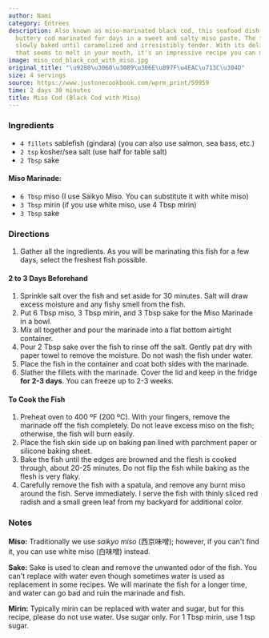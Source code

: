 ```yaml
---
author: Nami
category: Entrees
description: Also known as miso-marinated black cod, this seafood dish features tender,
  buttery cod marinated for days in a sweet and salty miso paste. The fish is then
  slowly baked until caramelized and irresistibly tender. With its delicate texture
  that seems to melt in your mouth, it's an impressive recipe you can make at home.
image: miso_cod_black_cod_with_miso.jpg
original_title: "\u9280\u3060\u3089\u306E\u897F\u4EAC\u713C\u304D"
size: 4 servings
source: https://www.justonecookbook.com/wprm_print/59959
time: 2 days 30 minutes
title: Miso Cod (Black Cod with Miso)
---
```

### Ingredients

* `4 fillets` sablefish (gindara) (you can also use salmon, sea bass, etc.)
* `2 tsp` kosher/sea salt (use half for table salt)
* `2 Tbsp` sake

#### Miso Marinade:

* `6 Tbsp` miso (I use Saikyo Miso. You can substitute it with white miso)
* `3 Tbsp` mirin (if you use white miso, use 4 Tbsp mirin)
* `3 Tbsp` sake

### Directions

1. Gather all the ingredients. As you will be marinating this fish for a few days, select the freshest fish possible.

#### 2 to 3 Days Beforehand

1. Sprinkle salt over the fish and set aside for 30 minutes. Salt will draw excess moisture and any fishy smell from the fish.  
2. Put 6 Tbsp miso, 3 Tbsp mirin, and 3 Tbsp sake for the Miso Marinade in a bowl.
3. Mix all together and pour the marinade into a flat bottom airtight container.
4. Pour 2 Tbsp sake over the fish to rinse off the salt. Gently pat dry with paper towel to remove the moisture. Do not wash the fish under water.
5. Place the fish in the container and coat both sides with the marinade.
6. Slather the fillets with the marinade. Cover the lid and keep in the fridge **for 2-3 days**.  You can freeze up to 2-3 weeks.

#### To Cook the Fish

1. Preheat oven to 400 ºF (200 ºC). With your fingers, remove the marinade off the fish completely. Do not leave excess miso on the fish; otherwise, the fish will burn easily.  
2. Place the fish skin side up on baking pan lined with parchment paper or silicone baking sheet.
3. Bake the fish until the edges are browned and the flesh is cooked through, about 20-25 minutes. Do not flip the fish while baking as the flesh is very flaky.
4. Carefully remove the fish with a spatula, and remove any burnt miso around the fish. Serve immediately. I serve the fish with thinly sliced red radish and a small green leaf from my backyard for additional color.

### Notes

**Miso:** Traditionally we use _saikyo miso_ (西京味噌); however, if you can't find it, you can use white miso (白味噌) instead.

**Sake:** Sake is used to clean and remove the unwanted odor of the fish. You can't replace with water even though sometimes water is used as replacement in some recipes. We will marinate the fish for a longer time, and water can go bad and ruin the marinade and fish.

**Mirin:** Typically mirin can be replaced with water and sugar, but for this recipe, please do not use water. Use sugar only. For 1 Tbsp mirin, use 1 tsp sugar.